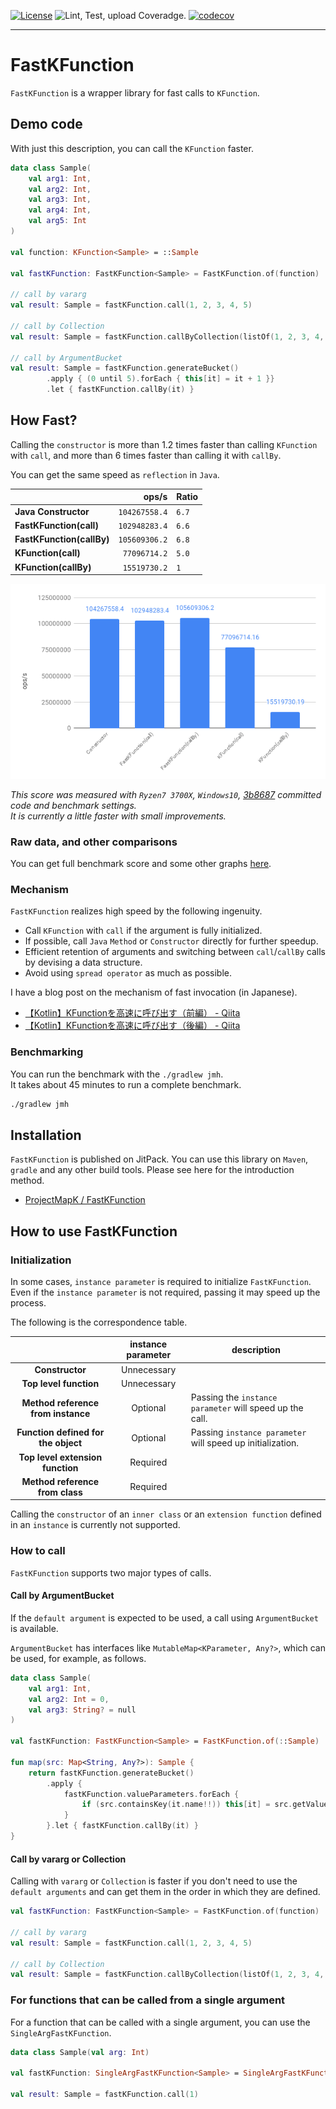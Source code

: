 [![License](https://img.shields.io/badge/License-Apache%202.0-blue.svg)](https://opensource.org/licenses/Apache-2.0)
![Lint, Test, upload Coveradge.](https://github.com/ProjectMapK/FastKFunction/workflows/Lint,%20Test,%20upload%20Coveradge./badge.svg)
[![codecov](https://codecov.io/gh/ProjectMapK/FastKFunction/branch/master/graph/badge.svg?token=LcZTfSL7c8)](https://codecov.io/gh/ProjectMapK/FastKFunction)

---

FastKFunction
===
`FastKFunction` is a wrapper library for fast calls to `KFunction`.

## Demo code
With just this description, you can call the `KFunction` faster.

```kotlin
data class Sample(
    val arg1: Int,
    val arg2: Int,
    val arg3: Int,
    val arg4: Int,
    val arg5: Int
)

val function: KFunction<Sample> = ::Sample

val fastKFunction: FastKFunction<Sample> = FastKFunction.of(function)

// call by vararg
val result: Sample = fastKFunction.call(1, 2, 3, 4, 5)

// call by Collection
val result: Sample = fastKFunction.callByCollection(listOf(1, 2, 3, 4, 5))

// call by ArgumentBucket
val result: Sample = fastKFunction.generateBucket()
        .apply { (0 until 5).forEach { this[it] = it + 1 }}
        .let { fastKFunction.callBy(it) }
```

## How Fast?
Calling the `constructor` is more than 1.2 times faster than calling `KFunction` with `call`,
and more than 6 times faster than calling it with `callBy`.

You can get the same speed as `reflection` in `Java`.

|                           | ops/s       |Ratio|
|---------------------------|------------:|-----|
| **Java Constructor**      |`104267558.4`|`6.7`|
| **FastKFunction(call)**   |`102948283.4`|`6.6`|
| **FastKFunction(callBy)** |`105609306.2`|`6.8`|
| **KFunction(call)**       | `77096714.2`|`5.0`|
| **KFunction(callBy)**     | `15519730.2`|`1`  |

![ConstructorBenchmarkResultGraph.png](./pictures/ConstructorBenchmarkResultGraph.png)

_This score was measured with `Ryzen7 3700X`, `Windows10`, [3b8687](https://github.com/ProjectMapK/FastKFunction/tree/3b8687da712319a49e4f58a38edbb016cc0c41b7) committed code and benchmark settings._  
_It is currently a little faster with small improvements._

### Raw data, and other comparisons
You can get full benchmark score and some other graphs [here](https://docs.google.com/spreadsheets/d/1DJhf8KX1-BAxCGor5cZdlO3626AZbKeet-rkk26XGAE/).

### Mechanism
`FastKFunction` realizes high speed by the following ingenuity.

- Call `KFunction` with `call` if the argument is fully initialized.
 - If possible, call `Java` `Method` or `Constructor` directly for further speedup.
- Efficient retention of arguments and switching between `call`/`callBy` calls by devising a data structure.
- Avoid using `spread operator` as much as possible.

I have a blog post on the mechanism of fast invocation (in Japanese).

- [【Kotlin】KFunctionを高速に呼び出す（前編） \- Qiita](https://qiita.com/wrongwrong/items/f7b15d54956191f471d1)
- [【Kotlin】KFunctionを高速に呼び出す（後編） \- Qiita](https://qiita.com/wrongwrong/items/fe75bae3911eff319e68)

### Benchmarking
You can run the benchmark with the `./gradlew jmh`.  
It takes about 45 minutes to run a complete benchmark.

```bash
./gradlew jmh
```

## Installation
`FastKFunction` is published on JitPack.
You can use this library on `Maven`, `gradle` and any other build tools.
Please see here for the introduction method.

- [ProjectMapK / FastKFunction](https://jitpack.io/#ProjectMapK/FastKFunction)

## How to use FastKFunction

### Initialization
In some cases, `instance parameter` is required to initialize `FastKFunction`.
Even if the `instance parameter` is not required, passing it may speed up the process.

The following is the correspondence table.

|                                     | instance parameter | description                                                |
|:-----------------------------------:|:------------------:|------------------------------------------------------------|
|           **Constructor**           |     Unnecessary    |                                                            |
|        **Top level function**       |     Unnecessary    |                                                            |
|  **Method reference from instance** |      Optional      | Passing the `instance parameter` will speed up the call.   |
| **Function defined for the object** |      Optional      | Passing `instance parameter` will speed up initialization. |
| **Top level extension function**    |      Required      |                                                            |
| **Method reference from class**     |      Required      |                                                            |

Calling the `constructor` of an `inner class` or an `extension function` defined in an `instance` is currently not supported.

### How to call
`FastKFunction` supports two major types of calls.

#### Call by ArgumentBucket
If the `default argument` is expected to be used, a call using `ArgumentBucket` is available.

`ArgumentBucket` has interfaces like `MutableMap<KParameter, Any?>`, which can be used, for example, as follows.

```kotlin
data class Sample(
    val arg1: Int,
    val arg2: Int = 0,
    val arg3: String? = null
)

val fastKFunction: FastKFunction<Sample> = FastKFunction.of(::Sample)

fun map(src: Map<String, Any?>): Sample {
    return fastKFunction.generateBucket()
        .apply { 
            fastKFunction.valueParameters.forEach {
                if (src.containsKey(it.name!!)) this[it] = src.getValue(it.name!!)
            }
        }.let { fastKFunction.callBy(it) }
}
```

#### Call by vararg or Collection
Calling with `vararg` or `Collection` is faster if you don't need to use the `default arguments` and
 can get them in the order in which they are defined.

```kotlin
val fastKFunction: FastKFunction<Sample> = FastKFunction.of(function)

// call by vararg
val result: Sample = fastKFunction.call(1, 2, 3, 4, 5)

// call by Collection
val result: Sample = fastKFunction.callByCollection(listOf(1, 2, 3, 4, 5))
```

### For functions that can be called from a single argument
For a function that can be called with a single argument, you can use the `SingleArgFastKFunction`.

```kotlin
data class Sample(val arg: Int)

val fastKFunction: SingleArgFastKFunction<Sample> = SingleArgFastKFunction.of(::Sample)

val result: Sample = fastKFunction.call(1)
```
